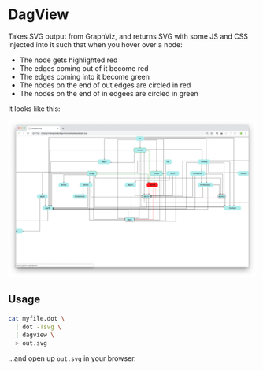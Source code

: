 # DagView

Takes SVG output from GraphViz, and returns SVG with some JS and CSS
injected into it such that when you hover over a node:

- The node gets highlighted red
- The edges coming out of it become red
- The edges coming into it become green
- The nodes on the end of out edges are circled in red
- The nodes on the end of in edgees are circled in green

It looks like this:

![dag view](./example/example.png)

## Usage

```bash
cat myfile.dot \
  | dot -Tsvg \
  | dagview \
  > out.svg
```
 
...and open up `out.svg` in your browser.
